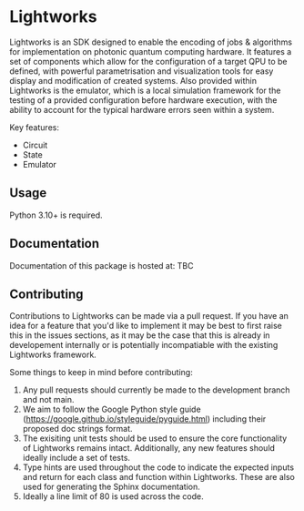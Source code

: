 # Lightworks

Lightworks is an SDK designed to enable the encoding of jobs & algorithms for implementation on photonic quantum computing hardware. It features a set of components which allow for the configuration of a target QPU to be defined, with powerful parametrisation and visualization tools for easy display and modification of created systems. Also provided within Lightworks is the emulator, which is a local simulation framework for the testing of a provided configuration before hardware execution, with the ability to account for the typical hardware errors seen within a system. 

Key features:
- Circuit
- State
- Emulator

## Usage

Python 3.10+ is required.

## Documentation

Documentation of this package is hosted at: TBC

## Contributing

Contributions to Lightworks can be made via a pull request. If you have an idea for a feature that you'd like to implement it may be best to first raise this in the issues sections, as it may be the case that this is already in developement internally or is potentially incompatiable with the existing Lightworks framework.

Some things to keep in mind before contributing:
1) Any pull requests should currently be made to the development branch and not main. 
2) We aim to follow the Google Python style guide (https://google.github.io/styleguide/pyguide.html) including their proposed doc strings format. 
3) The exisiting unit tests should be used to ensure the core functionality of Lightworks remains intact. Additionally, any new features should ideally include a set of tests.
4) Type hints are used throughout the code to indicate the expected inputs and return for each class and function within Lightworks. These are also used for generating the Sphinx documentation.
5) Ideally a line limit of 80 is used across the code.